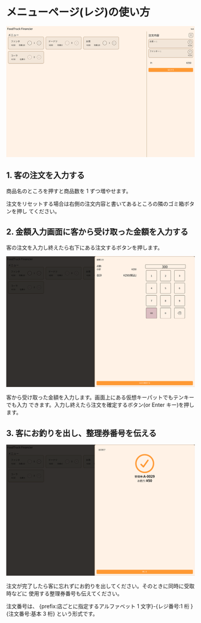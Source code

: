 # メニューページ(レジ)の使い方

![トップ](/src/public/register/menu/1.png)

## 1. 客の注文を入力する

商品名のところを押すと商品数を 1 ずつ増やせます。

注文をリセットする場合は右側の注文内容と書いてあるところの隣のゴミ箱ボタンを押し
てください。

## 2. 金額入力画面に客から受け取った金額を入力する

客の注文を入力し終えたら右下にある注文するボタンを押します。

![金額入力画面](/src/public/register/menu/2.png)

客から受け取った金額を入力します。画面上にある仮想キーパットでもテンキーでも入力
できます。入力し終えたら注文を確定するボタン(or Enter キー)を押します。

## 3. 客にお釣りを出し、整理券番号を伝える

![注文完了画面](/src/public/register/menu/3.png)

注文が完了したら客に忘れずにお釣りを出してください。そのときに同時に受取時などに
使用する整理券番号も伝えてください。

注文番号は、 \{prefix:店ごとに指定するアルファベット 1 文字}-\{レジ番号:1 桁
\}\{注文番号:基本 3 桁} という形式です。
